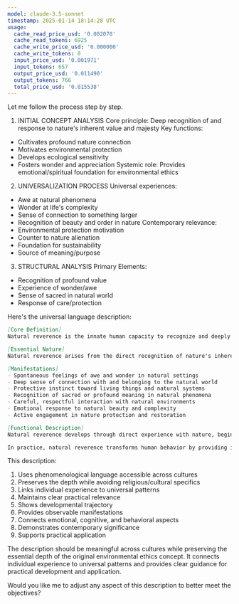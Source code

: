 ```yaml
---
model: claude-3.5-sonnet
timestamp: 2025-01-14 18:14:28 UTC
usage:
  cache_read_price_usd: '0.002078'
  cache_read_tokens: 6925
  cache_write_price_usd: '0.000000'
  cache_write_tokens: 0
  input_price_usd: '0.001971'
  input_tokens: 657
  output_price_usd: '0.011490'
  output_tokens: 766
  total_price_usd: '0.015538'
---
```


Let me follow the process step by step.

1. INITIAL CONCEPT ANALYSIS
Core principle: Deep recognition of and response to nature's inherent value and majesty
Key functions:
- Cultivates profound nature connection
- Motivates environmental protection
- Develops ecological sensitivity
- Fosters wonder and appreciation
Systemic role: Provides emotional/spiritual foundation for environmental ethics

2. UNIVERSALIZATION PROCESS
Universal experiences:
- Awe at natural phenomena
- Wonder at life's complexity
- Sense of connection to something larger
- Recognition of beauty and order in nature
Contemporary relevance:
- Environmental protection motivation
- Counter to nature alienation
- Foundation for sustainability
- Source of meaning/purpose

3. STRUCTURAL ANALYSIS
Primary Elements:
- Recognition of profound value
- Experience of wonder/awe
- Sense of sacred in natural world
- Response of care/protection

Here's the universal language description:

```markdown
[Core Definition]
Natural reverence is the innate human capacity to recognize and deeply respond to the profound value, beauty, and mystery inherent in the natural world. It manifests as a combination of wonder, respect, and care that emerges from direct experience of nature's complexity and majesty.

[Essential Nature]
Natural reverence arises from the direct recognition of nature's inherent value and mystery, transcending mere utility or resource-based perspectives. It represents a fundamental shift in consciousness where nature is experienced not as separate or subordinate to human concerns, but as a vast, complex web of life worthy of deep respect and protection. This quality combines emotional resonance, intuitive understanding, and ethical response, creating a foundation for sustainable human-nature relationships.

[Manifestations]
- Spontaneous feelings of awe and wonder in natural settings
- Deep sense of connection with and belonging to the natural world
- Protective instinct toward living things and natural systems
- Recognition of sacred or profound meaning in natural phenomena
- Careful, respectful interaction with natural environments
- Emotional response to natural beauty and complexity
- Active engagement in nature protection and restoration

[Functional Description]
Natural reverence develops through direct experience with nature, beginning with moments of wonder or awe that evolve into deeper understanding and ethical commitment. It operates by awakening innate human capacity for recognition of value beyond utility, engaging both emotional and cognitive faculties to create a profound sense of nature's worth. This quality grows through repeated exposure to nature's beauty and complexity, supported by reflection and conscious cultivation of attention.

In practice, natural reverence transforms human behavior by providing internal motivation for environmental protection and sustainable living. It manifests in careful consideration of environmental impact, active protection of natural systems, and cultivation of deep nature connection in others. This quality serves as a foundation for environmental ethics by bridging emotional experience with ethical action, creating lasting commitment to ecological well-being.
```

This description:
1. Uses phenomenological language accessible across cultures
2. Preserves the depth while avoiding religious/cultural specifics
3. Links individual experience to universal patterns
4. Maintains clear practical relevance
5. Shows developmental trajectory
6. Provides observable manifestations
7. Connects emotional, cognitive, and behavioral aspects
8. Demonstrates contemporary significance
9. Supports practical application

The description should be meaningful across cultures while preserving the essential depth of the original environmental ethics concept. It connects individual experience to universal patterns and provides clear guidance for practical development and application.

Would you like me to adjust any aspect of this description to better meet the objectives?